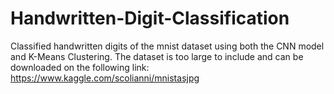 # Handwritten-Digit-Classification
Classified handwritten digits of the mnist dataset using both the CNN model and K-Means Clustering.
The dataset is too large to include and can be downloaded on the following link: https://www.kaggle.com/scolianni/mnistasjpg
